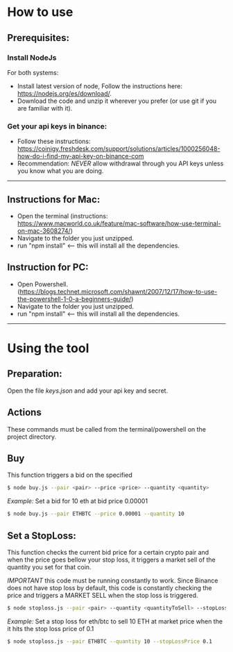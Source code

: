 # How to use
## Prerequisites:
### Install NodeJs
For both systems:
- Install latest version of node, Follow the instructions here: https://nodejs.org/es/download/.
- Download the code and unzip it wherever you prefer (or use git if you are familiar with it).

### Get your api keys in binance:
- Follow these instructions: https://coinigy.freshdesk.com/support/solutions/articles/1000256048-how-do-i-find-my-api-key-on-binance-com
- Recommendation: *NEVER* allow withdrawal through you API keys unless you know what you are doing.

--------

## Instructions for Mac:
- Open the terminal (instructions: https://www.macworld.co.uk/feature/mac-software/how-use-terminal-on-mac-3608274/)
- Navigate to the folder you just unzipped.
- run "npm install" <-- this will install all the dependencies.

## Instruction for PC:
- Open Powershell. (https://blogs.technet.microsoft.com/shawnt/2007/12/17/how-to-use-the-powershell-1-0-a-beginners-guide/)
- Navigate to the folder you just unzipped.
- run "npm install" <-- this will install all the dependencies.

---------

# Using the tool
## Preparation:

Open the file _keys.json_ and add your api key and secret.

## Actions
These commands must be called from the terminal/powershell on the project directory.


## Buy
This function triggers a bid on the specified
```sh
$ node buy.js --pair <pair> --price <price> --quantity <quantity>
```

*Example:* Set a bid for 10 eth at bid price 0.00001
```sh
$ node buy.js --pair ETHBTC --price 0.00001 --quantity 10
```

## Set a StopLoss:

This function checks the current bid price for a certain crypto pair and when the price goes bellow your stop loss, it triggers a market sell of the quantity you set for that coin.

*IMPORTANT* this code must be running constantly to work. Since Binance does not have stop loss by default, this code is constantly checking the price and triggers a MARKET SELL when the stop loss is triggered.


```sh
$ node stoploss.js --pair <pair> --quantity <quantityToSell> --stopLossPrice <stopLoss>

```

*Example:* Set a stop loss for eth/btc to sell 10 ETH at market price when the it hits the stop loss price of 0.1
```sh
$ node stoploss.js --pair ETHBTC --quantity 10 --stopLossPrice 0.1
```
